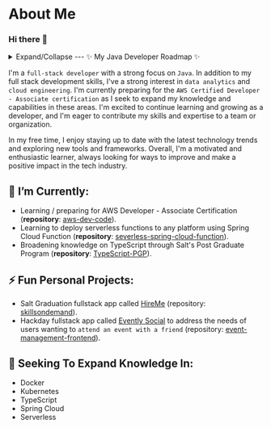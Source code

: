 # About Me
### Hi there 👋

<details>
 <summary>Expand/Collapse --- ✨ My Java Developer Roadmap ✨</summary>
 
 ### Short Description
 * My developer roadmap involves a number of concepts and technologies that I have `learnt over the years`.
 * This table shows a `timeframe of my development` journey.
 * Some concepts may re-appear more than once as `revisiting topics` are essential.
 * The `most bottom` is the `recent concept` that I have learnt / am learning.
 
 ### Development Journey Timeframe Table
  
 | 2020           | 2021 | 2022 | 2023 |
 | -------------- | ---- | ---- | ---- |
 | AWS Essentials | HTML | Tableau | AWS IAM
 | AWS SA Assc    | CSS  | DataGrip | AWS EC2 Fundamentals
 | Python         | JavaScript | Python | AWS Security Groups
 | Atom IDE       | Linux      | pandas | AWS SSH / EC2 Instance Connect
 || MySQL | NumPy | AWS EBS 
 ||| matplotlib | Serverless with spring cloud functions
 ||| Core Java
 ||| GitHub
 ||| IntelliJ
 ||| Unit Test
 ||| REST API
 ||| Spring Boot
 ||| Maven
 ||| Docker
 ||| MySQL / NoSQL / PostgreSQL
 ||| MongoDB & Atlas
 ||| VS Code
 ||| ESLint
 ||| NodeJS
 ||| DOM Manipulation
 ||| ES7
 ||| npm
 ||| React
 ||| CSS Modules
 ||| Mocha / Chai / Jest / Cypress
 ||| Next.js
 ||| Microsoft Azure
 ||| Github Actions & Workflows
 ||| Spring Security
 ||| Next Authentication
 ||| Google Maps API
 ||| Tailwind CSS
 ||| Railway.app
 ||| AWS Dev Assc
 
</details>

I'm a `full-stack developer` with a strong focus on `Java`. In addition to my full stack development skills, I've a strong interest in `data analytics` and `cloud engineering`. I'm currently preparing for the `AWS Certified Developer - Associate certification` as I seek to expand my knowledge and capabilities in these areas. I'm excited to continue learning and growing as a developer, and I'm eager to contribute my skills and expertise to a team or organization.

In my free time, I enjoy staying up to date with the latest technology trends and exploring new tools and frameworks. Overall, I'm a motivated and enthusiastic learner, always looking for ways to improve and make a positive impact in the tech industry.

## 🔭 I’m Currently:
- Learning / preparing for AWS Developer - Associate Certification (**repository**: [aws-dev-code](https://github.com/omgshalihin/aws-dev-code)).
- Learning to deploy serverless functions to any platform using Spring Cloud Function (**repository**: [severless-spring-cloud-function](https://github.com/omgshalihin/severless-spring-cloud-function)).
- Broadening knowledge on TypeScript through Salt's Post Graduate Program (**repository**: [TypeScript-PGP](https://github.com/omgshalihin/TypeScript-PGP)).

## ⚡ Fun Personal Projects:
- Salt Graduation fullstack app called [HireMe](https://skillsondemand-production.up.railway.app/gallery?location=Stockholm,%20Sweden&service=) (repository: [skillsondemand](https://github.com/omgshalihin/skillsondemand)).
- Hackday fullstack app called [Evently Social](https://event-management-frontend-production.up.railway.app/) to address the needs of users wanting to `attend an event with a friend` (repository: [event-management-frontend](https://github.com/omgshalihin/event-management-frontend)).
 
## 🌱 Seeking To Expand Knowledge In:
- Docker
- Kubernetes
- TypeScript
- Spring Cloud
- Serverless





<!--
**omgshalihin/omgshalihin** is a ✨ _special_ ✨ repository because its `README.md` (this file) appears on your GitHub profile.

Here are some ideas to get you started:

- 👯 I’m looking to collaborate on ...
- 🤔 I’m looking for help with ...
- 💬 Ask me about ...
- 📫 How to reach me: ...
- 😄 Pronouns: ...
- ⚡ Fun fact: ...
-->

